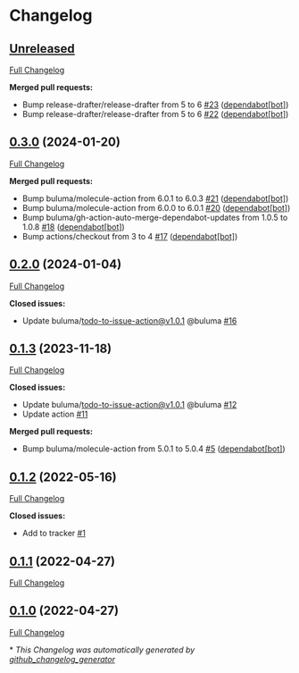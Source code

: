 # Changelog

## [Unreleased](https://github.com/buluma/ansible-role-fish/tree/HEAD)

[Full Changelog](https://github.com/buluma/ansible-role-fish/compare/0.3.0...HEAD)

**Merged pull requests:**

- Bump release-drafter/release-drafter from 5 to 6 [\#23](https://github.com/buluma/ansible-role-fish/pull/23) ([dependabot[bot]](https://github.com/apps/dependabot))
- Bump release-drafter/release-drafter from 5 to 6 [\#22](https://github.com/buluma/ansible-role-fish/pull/22) ([dependabot[bot]](https://github.com/apps/dependabot))

## [0.3.0](https://github.com/buluma/ansible-role-fish/tree/0.3.0) (2024-01-20)

[Full Changelog](https://github.com/buluma/ansible-role-fish/compare/0.2.0...0.3.0)

**Merged pull requests:**

- Bump buluma/molecule-action from 6.0.1 to 6.0.3 [\#21](https://github.com/buluma/ansible-role-fish/pull/21) ([dependabot[bot]](https://github.com/apps/dependabot))
- Bump buluma/molecule-action from 6.0.0 to 6.0.1 [\#20](https://github.com/buluma/ansible-role-fish/pull/20) ([dependabot[bot]](https://github.com/apps/dependabot))
- Bump buluma/gh-action-auto-merge-dependabot-updates from 1.0.5 to 1.0.8 [\#18](https://github.com/buluma/ansible-role-fish/pull/18) ([dependabot[bot]](https://github.com/apps/dependabot))
- Bump actions/checkout from 3 to 4 [\#17](https://github.com/buluma/ansible-role-fish/pull/17) ([dependabot[bot]](https://github.com/apps/dependabot))

## [0.2.0](https://github.com/buluma/ansible-role-fish/tree/0.2.0) (2024-01-04)

[Full Changelog](https://github.com/buluma/ansible-role-fish/compare/0.1.3...0.2.0)

**Closed issues:**

- Update buluma/todo-to-issue-action@v1.0.1 @buluma [\#16](https://github.com/buluma/ansible-role-fish/issues/16)

## [0.1.3](https://github.com/buluma/ansible-role-fish/tree/0.1.3) (2023-11-18)

[Full Changelog](https://github.com/buluma/ansible-role-fish/compare/0.1.2...0.1.3)

**Closed issues:**

- Update buluma/todo-to-issue-action@v1.0.1 @buluma [\#12](https://github.com/buluma/ansible-role-fish/issues/12)
- Update action [\#11](https://github.com/buluma/ansible-role-fish/issues/11)

**Merged pull requests:**

- Bump buluma/molecule-action from 5.0.1 to 5.0.4 [\#5](https://github.com/buluma/ansible-role-fish/pull/5) ([dependabot[bot]](https://github.com/apps/dependabot))

## [0.1.2](https://github.com/buluma/ansible-role-fish/tree/0.1.2) (2022-05-16)

[Full Changelog](https://github.com/buluma/ansible-role-fish/compare/0.1.1...0.1.2)

**Closed issues:**

- Add to tracker [\#1](https://github.com/buluma/ansible-role-fish/issues/1)

## [0.1.1](https://github.com/buluma/ansible-role-fish/tree/0.1.1) (2022-04-27)

[Full Changelog](https://github.com/buluma/ansible-role-fish/compare/0.1.0...0.1.1)

## [0.1.0](https://github.com/buluma/ansible-role-fish/tree/0.1.0) (2022-04-27)

[Full Changelog](https://github.com/buluma/ansible-role-fish/compare/c368c5666da1c9361a7874179fa7973c87b97499...0.1.0)



\* *This Changelog was automatically generated by [github_changelog_generator](https://github.com/github-changelog-generator/github-changelog-generator)*

